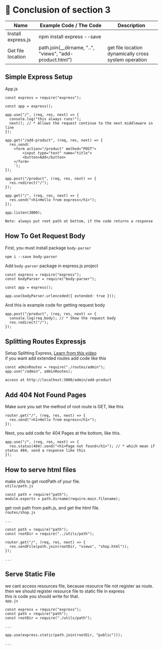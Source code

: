 
# 🦧 Conclusion of section 3

| Name| Example Code / The Code | Description |
| -   | - | - |
| Install express.js | npm install express --save | |
| Get file location | path.join(__dirname, "..", "views", "add-product.html")  | get file location dynamically cross system operation | 

## Simple Express Setup
App.js
```
const express = require("express");

const app = express();

app.use("/", (req, res, next) => {
  console.log("this always runs!");
  next(); // * Allows the request continue to the next middleware in line
});

app.get("/add-product", (req, res, next) => {
  res.send(`
    <form action="/product" method="POST">
        <input type="text" name="title">
        <button>Add</button>
    </form>
    `);
});

app.post("/product", (req, res, next) => {
  res.redirect("/");
});

app.get("/", (req, res, next) => {
  res.send("<h1>Hello from express</h1>");
});

app.listen(3000);

```
``Note: always put root path at bottom, if the code returns a response ``
## How To Get Request Body
First, you must install package ``body-parser``
```
npm i --save body-parser
```
Add ``body-parser`` package in express.js project
```
const express = require("express");
const bodyParser = require("body-parser");

const app = express();

app.use(bodyParser.urlencoded({ extended: true }));
```
And this is example code for getting request body 
```
app.post("/product", (req, res, next) => {
  console.log(req.body); // * Show the request body
  res.redirect("/");
});
```
## Splitting Routes Expressjs
Setup Splitting Express, [Learn from this video](https://www.udemy.com/course/nodejs-the-complete-guide/learn/lecture/11566296) \
if you want add extended routes add code like this 
```
const adminRoutes = require("./routes/admin");
app.use("/admin", adminRoutes);
```
``access at http://localhost:3000/admin/add-product``

## Add 404 Not Found Pages

Make sure you set the method of root route is GET, like this
```
router.get("/", (req, res, next) => {
  res.send("<h1>Hello from express</h1>");
});
```
Next, you add code for 404 Pages at the bottom, like this.
```
app.use("/", (req, res, next) => {
  res.status(404).send("<h1>Page not found</h1>"); // * which mean if status 404, send a response like this
});
```
## How to serve html files

make utils to get rootPath of your file.  \
``utils/path.js``
```
const path = require("path");
module.exports = path.dirname(require.main.filename);
```
get root path from path.js, and get the html file. \
``routes/shop.js``
```
...

const path = require("path");
const rootDir = require("../utils/path");

router.get("/", (req, res, next) => {
  res.sendFile(path.join(rootDir, "views", "shop.html"));
});

...
```

## Serve Static File 

we cant access resources file, because resource file not register as route. then we should register resource file to static file in express \
this is code you should write for that. \
``app.js``
```
const express = require("express");
const path = require("path");
const rootDir = require("./utils/path");

...

app.use(express.static(path.join(rootDir, "public")));

...
```
